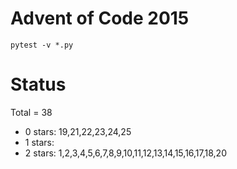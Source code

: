 Advent of Code 2015
===================

```pytest -v *.py```

Status
======

Total = 38

- 0 stars: 19,21,22,23,24,25
- 1 stars:
- 2 stars: 1,2,3,4,5,6,7,8,9,10,11,12,13,14,15,16,17,18,20
